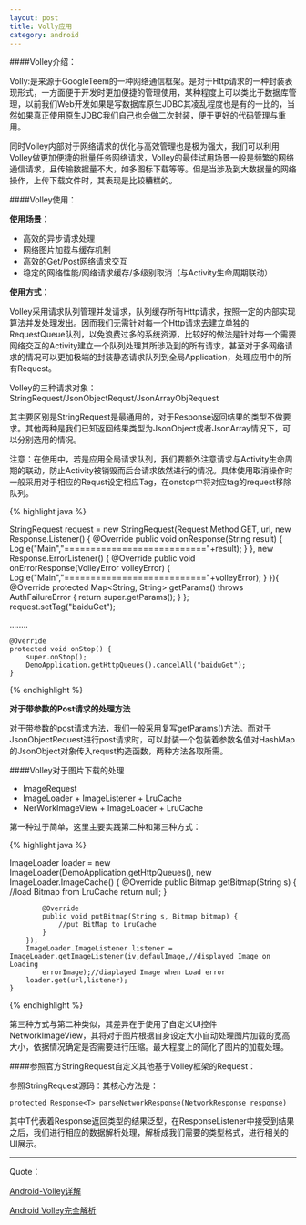 ```yaml
---
layout: post
title: Volly应用
category: android
---
```


####Volley介绍：

Volly:是来源于GoogleTeem的一种网络通信框架。是对于Http请求的一种封装表现形式，一方面便于开发时更加便捷的管理使用，某种程度上可以类比于数据库管理，以前我们Web开发如果是写数据库原生JDBC其凌乱程度也是有的一比的，当然如果真正使用原生JDBC我们自己也会做二次封装，便于更好的代码管理与重用。

同时Volley内部对于网络请求的优化与高效管理也是极为强大，我们可以利用Volley做更加便捷的批量任务网络请求，Volley的最佳试用场景一般是频繁的网络通信请求，且传输数据量不大，如多图标下载等等。但是当涉及到大数据量的网络操作，上传下载文件时，其表现是比较糟糕的。


####Volley使用：

**使用场景：**

* 高效的异步请求处理       
* 网络图片加载与缓存机制       
* 高效的Get/Post网络请求交互        
* 稳定的网络性能/网络请求缓存/多级别取消（与Activity生命周期联动）        

**使用方式：**

Volley采用请求队列管理并发请求，队列缓存所有Http请求，按照一定的内部实现算法并发处理发出。因而我们无需针对每一个Http请求去建立单独的RequestQueue队列，以免浪费过多的系统资源，比较好的做法是针对每一个需要网络交互的Activity建立一个队列处理其所涉及到的所有请求，甚至对于多网络请求的情况可以更加极端的封装静态请求队列到全局Application，处理应用中的所有Request。

Volley的三种请求对象：StringRequest/JsonObjectRequst/JsonArrayObjRequest

其主要区别是StringRequest是最通用的，对于Response返回结果的类型不做要求。其他两种是我们已知返回结果类型为JsonObject或者JsonArray情况下，可以分别选用的情况。

注意：在使用中，若是应用全局请求队列，我们要额外注意请求与Activity生命周期的联动，防止Activity被销毁而后台请求依然进行的情况。具体使用取消操作时一般采用对于相应的Requst设定相应Tag，在onstop中将对应tag的request移除队列。

{%  highlight java  %}

 StringRequest request = new StringRequest(Request.Method.GET, url, new Response.Listener<String>() {
            @Override
            public void onResponse(String result) {
                Log.e("Main","==========================="+result);
            }
        }, new Response.ErrorListener() {
            @Override
            public void onErrorResponse(VolleyError volleyError) {
                Log.e("Main","==========================="+volleyError);
            }
        }){
            @Override
            protected Map<String, String> getParams() throws AuthFailureError {
                return super.getParams();
            }
        };
        request.setTag("baiduGet");

........

    @Override
    protected void onStop() {
        super.onStop();
        DemoApplication.getHttpQueues().cancelAll("baiduGet");
    }

{% endhighlight %}

**对于带参数的Post请求的处理方法**

对于带参数的post请求方法，我们一般采用复写getParams()方法。而对于JsonObjectRequest进行post请求时，可以封装一个包装着参数名值对HashMap的JsonObject对象传入requst构造函数，两种方法各取所需。


####Volley对于图片下载的处理


* ImageRequest        
* ImageLoader + ImageListener  + LruCache     
* NerWorkImageView + ImageLoader + LruCache     

第一种过于简单，这里主要实践第二种和第三种方式：

{%  highlight java  %}

 ImageLoader loader = new ImageLoader(DemoApplication.getHttpQueues(), new ImageLoader.ImageCache() {
            @Override
            public Bitmap getBitmap(String s) {
                //load Bitmap from LruCache
                return null;
            }

            @Override
            public void putBitmap(String s, Bitmap bitmap) {
                //put BitMap to LruCache
            }
        });
        ImageLoader.ImageListener listener = ImageLoader.getImageListener(iv,defaulImage,//displayed Image on Loading
            errorImage);//diaplayed Image when Load error
        loader.get(url,listener);
    }

{% endhighlight %}

第三种方式与第二种类似，其差异在于使用了自定义UI控件NetworkImageView，其将对于图片根据自身设定大小自动处理图片加载的宽高大小，依据情况确定是否需要进行压缩。最大程度上的简化了图片的加载处理。


####参照官方StringRequest自定义其他基于Volley框架的Request：

参照StringRequest源码：其核心方法是：

`protected Response<T> parseNetworkResponse(NetworkResponse response)`

其中T代表着Response返回类型的结果泛型，在ResponseListener中接受到结果之后，我们进行相应的数据解析处理，解析成我们需要的类型格式，进行相关的UI展示。


---

Quote：

[Android-Volley详解](http://www.imooc.com/learn/468)

[Android Volley完全解析](http://blog.csdn.net/guolin_blog/article/details/17612763)

